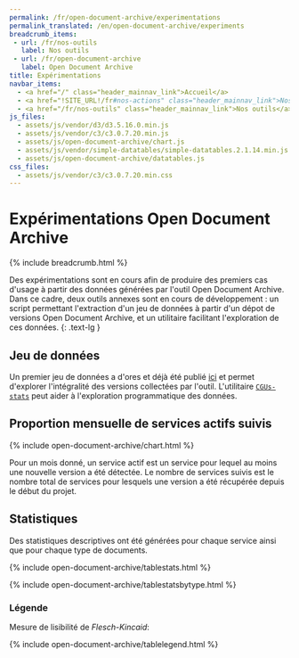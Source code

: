 ```yaml
---
permalink: /fr/open-document-archive/experimentations
permalink_translated: /en/open-document-archive/experiments
breadcrumb_items:
 - url: /fr/nos-outils
   label: Nos outils
 - url: /fr/open-document-archive
   label: Open Document Archive
title: Expérimentations
navbar_items:
  - <a href="/" class="header_mainnav_link">Accueil</a>
  - <a href="!SITE_URL!/fr#nos-actions" class="header_mainnav_link">Nos actions</a>
  - <a href="/fr/nos-outils" class="header_mainnav_link">Nos outils</a>
js_files:
  - assets/js/vendor/d3/d3.5.16.0.min.js	
  - assets/js/vendor/c3/c3.0.7.20.min.js	
  - assets/js/open-document-archive/chart.js
  - assets/js/vendor/simple-datatables/simple-datatables.2.1.14.min.js
  - assets/js/open-document-archive/datatables.js
css_files:	
  - assets/js/vendor/c3/c3.0.7.20.min.css
---
```


# Expérimentations Open Document Archive

{% include breadcrumb.html %}

Des expérimentations sont en cours afin de produire des premiers cas d'usage à partir des données générées par l'outil Open Document Archive. Dans ce cadre, deux outils annexes sont en cours de développement : un script permettant l'extraction d'un jeu de données à partir d'un dépot de versions Open Document Archive, et un utilitaire facilitant l'exploration de ces données.
{: .text-lg }

## Jeu de données

Un premier jeu de données a d'ores et déjà été publié [ici](https://github.com/ambanum/CGUs-versions/releases) et permet d'explorer l'intégralité des versions collectées par l'outil. L'utilitaire [`CGUs-stats`](https://github.com/ambanum/CGUs-stats/) peut aider à l'exploration programmatique des données.

## Proportion mensuelle de services actifs suivis

{% include open-document-archive/chart.html %}

Pour un mois donné, un service actif est un service pour lequel au moins une nouvelle version a été détectée. Le nombre de services suivis est le nombre total de services pour lesquels une version a été récupérée depuis le début du projet.

## Statistiques

Des statistiques descriptives ont été générées pour chaque service ainsi que pour chaque type de documents.

{% include open-document-archive/tablestats.html %}

{% include open-document-archive/tablestatsbytype.html %}

### Légende
Mesure de lisibilité de _Flesch-Kincaid_:

{% include open-document-archive/tablelegend.html %}